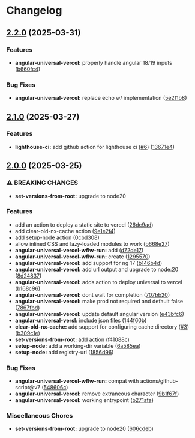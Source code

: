 # Changelog

## [2.2.0](https://github.com/graycoreio/github-actions/compare/v2.1.0...v2.2.0) (2025-03-31)


### Features

* **angular-universal-vercel:** properly handle angular 18/19 inputs ([b660fc4](https://github.com/graycoreio/github-actions/commit/b660fc498f63ae32398350903cf22bc218fdb70a))


### Bug Fixes

* **angular-universal-vercel:** replace echo w/ implementation ([5e2f1b8](https://github.com/graycoreio/github-actions/commit/5e2f1b89fe88b02bc563d28345ebd6d7c01cefda))

## [2.1.0](https://github.com/graycoreio/github-actions/compare/v2.0.0...v2.1.0) (2025-03-27)


### Features

* **lighthouse-ci:** add github action for lighthouse ci ([#6](https://github.com/graycoreio/github-actions/issues/6)) ([13671e4](https://github.com/graycoreio/github-actions/commit/13671e46c75d5cbc5810aae067b4765195c67bc1))

## [2.0.0](https://github.com/graycoreio/github-actions/compare/v1.0.0...v2.0.0) (2025-03-25)


### ⚠ BREAKING CHANGES

* **set-versions-from-root:** upgrade to node20

### Features

* add an action to deploy a static site to vercel ([26dc9ad](https://github.com/graycoreio/github-actions/commit/26dc9adc268c2f20243e975832757c1b278ac3f2))
* add clear-old-nx-cache action ([9e1e2f4](https://github.com/graycoreio/github-actions/commit/9e1e2f47d41f133a637f65cc85aa4610a033dd1e))
* add setup-node action ([0cbd308](https://github.com/graycoreio/github-actions/commit/0cbd308612548499d555e000eed87b3ab0f56e88))
* allow inlined CSS and lazy-loaded modules to work ([b668e27](https://github.com/graycoreio/github-actions/commit/b668e273c52addd8270709d8d4456e85ad2dd570))
* **angular-universal-vercel-wflw-run:** add ([d72de17](https://github.com/graycoreio/github-actions/commit/d72de1701bcb0ebcbba357c02cdbcc79a6d538d6))
* **angular-universal-vercel-wflw-run:** create ([1295570](https://github.com/graycoreio/github-actions/commit/129557013fe98723bda34249e05a4980bc339a4e))
* **angular-universal-vercel:** add support for ng 17 ([b146b4d](https://github.com/graycoreio/github-actions/commit/b146b4dcbd742f5beb1b3ccb616b625af75147d9))
* **angular-universal-vercel:** add url output and upgrade to node:20 ([8d24837](https://github.com/graycoreio/github-actions/commit/8d24837e7c6eb79b8bb77d8aadea76764f818156))
* **angular-universal-vercel:** adds action to deploy universal to vercel ([b168c96](https://github.com/graycoreio/github-actions/commit/b168c96adc32d37664a081d7dc1dc758d602902d))
* **angular-universal-vercel:** dont wait for completion ([707bb20](https://github.com/graycoreio/github-actions/commit/707bb2092fe32c7397add4c94324f58d0103a104))
* **angular-universal-vercel:** make prod not required and default false ([7867fbd](https://github.com/graycoreio/github-actions/commit/7867fbd1a4649804d19befaa930e493e6c52e233))
* **angular-universal-vercel:** update default angular version ([e43bfc6](https://github.com/graycoreio/github-actions/commit/e43bfc60c45cd9631ac629ca66dfd58a99f5c11f))
* **angular-universal-versl:** include json files ([144f60b](https://github.com/graycoreio/github-actions/commit/144f60b5b373bbf2480d5e0ef2d926fbf4141cd0))
* **clear-old-nx-cache:** add support for configuring cache directory ([#3](https://github.com/graycoreio/github-actions/issues/3)) ([b309c1e](https://github.com/graycoreio/github-actions/commit/b309c1ed906e0db391e45ff8462806f374a1bcf7))
* **set-versions-from-root:** add action ([f41088c](https://github.com/graycoreio/github-actions/commit/f41088cbbee654437dce1a5563f26ee3de008b81))
* **setup-node:** add a working-dir variable ([6a585ea](https://github.com/graycoreio/github-actions/commit/6a585ea6044fbbe2fc5c35f931af1820118fb89e))
* **setup-node:** add registry-url ([1856d96](https://github.com/graycoreio/github-actions/commit/1856d966558c5bb6ab49aa8211e8815d50553968))


### Bug Fixes

* **angular-universal-vercel-wflw-run:** compat with actions/github-script@v7 ([548606c](https://github.com/graycoreio/github-actions/commit/548606cdac5114f2e5c8a050a508cc61116d9a95))
* **angular-universal-vercel:** remove extraneous character ([9b1f67f](https://github.com/graycoreio/github-actions/commit/9b1f67f9d3af919a41f8c1e57415e391e88fddd2))
* **angular-universal-vercel:** working entrypoint ([b271afa](https://github.com/graycoreio/github-actions/commit/b271afaad7ff9078995d42d21ed8411d6760c048))


### Miscellaneous Chores

* **set-versions-from-root:** upgrade to node20 ([606cdeb](https://github.com/graycoreio/github-actions/commit/606cdeb904ee2b9b42110037cb0f1b0e6e9a956f))
